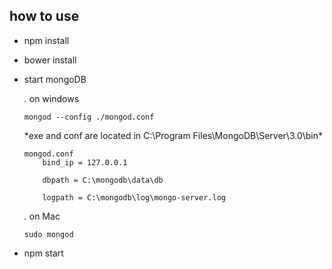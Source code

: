 how to use
----------

* npm install

* bower install

* start mongoDB

    *.* on windows  
	```
	mongod --config ./mongod.conf  
	```
	*exe and conf are located in C:\Program Files\MongoDB\Server\3.0\bin\*
	```
	mongod.conf  
		bind_ip = 127.0.0.1

		dbpath = C:\mongodb\data\db

		logpath = C:\mongodb\log\mongo-server.log
	```

    *.* on Mac  
	```
	sudo mongod
	```

* npm start

